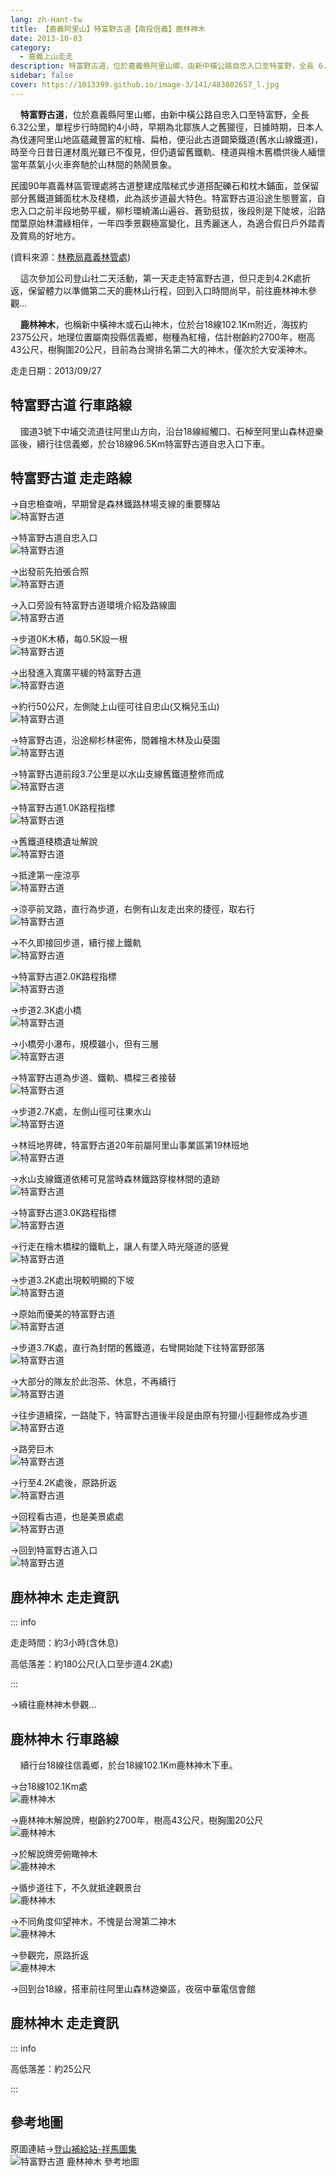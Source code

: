 ```yaml
---
lang: zh-Hant-tw
title: 【嘉義阿里山】特富野古道【南投信義】鹿林神木
date: 2013-10-03
category: 
  - 嘉義上山走走
description: 特富野古道，位於嘉義縣阿里山鄉，由新中橫公路自忠入口至特富野，全長 6.32公里，單程步行時間約4小時，早期為北鄒族人之舊獵徑，日據時期，日本人為伐運阿里山地區蘊藏豐富的紅檜、扁柏，便沿此古道闢築鐵道(舊水山線鐵道)，時至今日昔日運材風光雖已不復見，但仍遺留舊鐵軌、棧道與檜木舊橋供後人緬懷當年蒸氣小火車奔馳於山林間的熱鬧景象。
sidebar: false
cover: https://1013399.github.io/image-3/141/483802657_l.jpg
---
```


    **特富野古道**，位於嘉義縣阿里山鄉，由新中橫公路自忠入口至特富野，全長 6.32公里，單程步行時間約4小時，早期為北鄒族人之舊獵徑，日據時期，日本人為伐運阿里山地區蘊藏豐富的紅檜、扁柏，便沿此古道闢築鐵道(舊水山線鐵道)，時至今日昔日運材風光雖已不復見，但仍遺留舊鐵軌、棧道與檜木舊橋供後人緬懷當年蒸氣小火車奔馳於山林間的熱鬧景象。

<!-- more -->

民國90年嘉義林區管理處將古道整建成階梯式步道搭配礫石和枕木鋪面，並保留部分舊鐵道鋪面枕木及棧橋，此為該步道最大特色。特富野古道沿途生態豐富，自忠入口之前半段地勢平緩，柳杉環繞滿山遍谷、蒼勁挺拔，後段則是下陡坡，沿路闊葉原始林濃綠相伴，一年四季景觀極富變化，且秀麗迷人，為適合假日戶外踏青及賞鳥的好地方。

(資料來源：[林務局嘉義林管處](http://chiayi.forest.gov.tw/ct.asp?xItem=34837&ctNode=2309&mp=340))  


    這次參加公司登山社二天活動，第一天走走特富野古道，但只走到4.2K處折返，保留體力以準備第二天的鹿林山行程，回到入口時間尚早，前往鹿林神木參觀...  

    **鹿林神木**，也稱新中橫神木或石山神木，位於台18線102.1Km附近，海拔約2375公尺，地理位置屬南投縣信義鄉，樹種為紅檜，估計樹齡約2700年，樹高43公尺，樹胸圍20公尺，目前為台灣排名第二大的神木，僅次於大安溪神木。

走走日期：2013/09/27

## 特富野古道 行車路線 
    國道3號下中埔交流道往阿里山方向，沿台18線經觸口、石棹至阿里山森林遊樂區後，續行往信義鄉，於台18線96.5Km特富野古道自忠入口下車。

## 特富野古道 走走路線
→自忠檢查哨，早期曾是森林鐵路林場支線的重要驛站  
![特富野古道](https://1013399.github.io/image-3/141/483771857_l.jpg)

→特富野古道自忠入口  
![特富野古道](https://1013399.github.io/image-3/141/483777736_l.jpg)

→出發前先拍張合照  
![特富野古道](https://1013399.github.io/image-3/141/483778410_l.jpg)

→入口旁設有特富野古道環境介紹及路線圖  
![特富野古道](https://1013399.github.io/image-3/141/483778986_l.jpg)

→步道0K木樁，每0.5K設一根  
![特富野古道](https://1013399.github.io/image-3/141/483779769_l.jpg)

→出發進入寬廣平緩的特富野古道  
![特富野古道](https://1013399.github.io/image-3/141/483783256_l.jpg)

→約行50公尺，左側陡上山徑可往自忠山(又稱兒玉山)  
![特富野古道](https://1013399.github.io/image-3/141/483785029_l.jpg)

→特富野古道，沿途柳杉林密佈，間雜檜木林及山葵園  
![特富野古道](https://1013399.github.io/image-3/141/483785924_l.jpg)

→特富野古道前段3.7公里是以水山支線舊鐵道整修而成  
![特富野古道](https://1013399.github.io/image-3/141/483787871_l.jpg)

→特富野古道1.0K路程指標  
![特富野古道](https://1013399.github.io/image-3/141/483789157_l.jpg)

→舊鐵道棧橋遺址解說  
![特富野古道](https://1013399.github.io/image-3/141/483790996_l.jpg)

→抵達第一座涼亭  
![特富野古道](https://1013399.github.io/image-3/141/483793575_l.jpg)

→涼亭前叉路，直行為步道，右側有山友走出來的捷徑，取右行  
![特富野古道](https://1013399.github.io/image-3/141/483794908_l.jpg)

→不久即接回步道，續行接上鐵軌  
![特富野古道](https://1013399.github.io/image-3/141/483796674_l.jpg)

→特富野古道2.0K路程指標  
![特富野古道](https://1013399.github.io/image-3/141/483797351_l.jpg)

→步道2.3K處小橋  
![特富野古道](https://1013399.github.io/image-3/141/483802657_l.jpg)

→小橋旁小瀑布，規模雖小，但有三層  
![特富野古道](https://1013399.github.io/image-3/141/483803452_l.jpg)

→特富野古道為步道、鐵軌、橋樑三者接替  
![特富野古道](https://1013399.github.io/image-3/141/483806424_l.jpg)

→步道2.7K處，左側山徑可往東水山  
![特富野古道](https://1013399.github.io/image-3/141/483808431_l.jpg)

→林班地界碑，特富野古道20年前屬阿里山事業區第19林班地  
![特富野古道](https://1013399.github.io/image-3/141/483811221_l.jpg)

→水山支線鐵道依稀可見當時森林鐵路穿梭林間的遺跡  
![特富野古道](https://1013399.github.io/image-3/141/483816105_l.jpg)

→特富野古道3.0K路程指標  
![特富野古道](https://1013399.github.io/image-3/141/483818051_l.jpg)

→行走在檜木橋樑的鐵軌上，讓人有墜入時光隧道的感覺  
![特富野古道](https://1013399.github.io/image-3/141/483820463_l.jpg)

→步道3.2K處出現較明顯的下坡  
![特富野古道](https://1013399.github.io/image-3/141/483823064_l.jpg)

→原始而優美的特富野古道  
![特富野古道](https://1013399.github.io/image-3/141/483824507_l.jpg)

→步道3.7K處，直行為封閉的舊鐵道，右彎開始陡下往特富野部落  
![特富野古道](https://1013399.github.io/image-3/141/483826528_l.jpg)

→大部分的隊友於此泡茶、休息，不再續行  
![特富野古道](https://1013399.github.io/image-3/141/483829345_l.jpg)

→往步道續探，一路陡下，特富野古道後半段是由原有狩獵小徑翻修成為步道  
![特富野古道](https://1013399.github.io/image-3/141/483830272_l.jpg)

→路旁巨木  
![特富野古道](https://1013399.github.io/image-3/141/483830926_l.jpg)

→行至4.2K處後，原路折返  
![特富野古道](https://1013399.github.io/image-3/141/483831816_l.jpg)

→回程看古道，也是美景處處  
![特富野古道](https://1013399.github.io/image-3/141/483835185_l.jpg)

→回到特富野古道入口  
![特富野古道](https://1013399.github.io/image-3/141/483837483_l.jpg)

## 鹿林神木 走走資訊

::: info

走走時間：約3小時(含休息)

高低落差：約180公尺(入口至步道4.2K處)

:::

→續往鹿林神木參觀...

## 鹿林神木 行車路線 
    續行台18線往信義鄉，於台18線102.1Km鹿林神木下車。

→台18線102.1Km處  
![鹿林神木](https://1013399.github.io/image-3/141/483845179_l.jpg)

→鹿林神木解說牌，樹齡約2700年，樹高43公尺，樹胸圍20公尺  
![鹿林神木](https://1013399.github.io/image-3/141/483838377_l.jpg)

→於解說牌旁俯瞰神木  
![鹿林神木](https://1013399.github.io/image-3/141/483844073_l.jpg)

→循步道往下，不久就抵達觀景台  
![鹿林神木](https://1013399.github.io/image-3/141/483840037_l.jpg)

→不同角度仰望神木，不愧是台灣第二神木  
![鹿林神木](https://1013399.github.io/image-3/141/483840823_l.jpg)

→參觀完，原路折返  
![鹿林神木](https://1013399.github.io/image-3/141/483841698_l.jpg)

→回到台18線，搭車前往阿里山森林遊樂區，夜宿中華電信會館

## 鹿林神木 走走資訊

::: info

高低落差：約25公尺

:::

## 參考地圖  
原圖連結→[登山補給站-祥馬圖集](http://www.keepon.com.tw/DiscussLoad.aspx?code=314B5CF9AEC3A19170A9A7E294A7989A691A7ECF3ACE1B11)  
![特富野古道 鹿林神木 參考地圖](https://1013399.github.io/image-3/141/483852478_l.jpg)